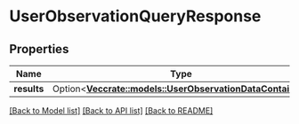 # UserObservationQueryResponse

## Properties

Name | Type | Description | Notes
------------ | ------------- | ------------- | -------------
**results** | Option<[**Vec<crate::models::UserObservationDataContainer>**](UserObservationDataContainer.md)> |  | [optional]

[[Back to Model list]](../README.md#documentation-for-models) [[Back to API list]](../README.md#documentation-for-api-endpoints) [[Back to README]](../README.md)


